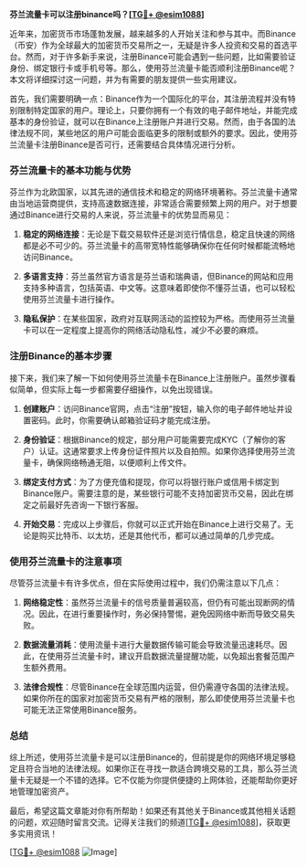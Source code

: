 **芬兰流量卡可以注册binance吗？[[TG💪+ @esim1088](https://t.me/s/esim1088)]**

近年来，加密货币市场蓬勃发展，越来越多的人开始关注和参与其中。而Binance（币安）作为全球最大的加密货币交易所之一，无疑是许多人投资和交易的首选平台。然而，对于许多新手来说，注册Binance可能会遇到一些问题，比如需要验证身份、绑定银行卡或手机号等。那么，使用芬兰流量卡能否顺利注册Binance呢？本文将详细探讨这一问题，并为有需要的朋友提供一些实用建议。

首先，我们需要明确一点：Binance作为一个国际化的平台，其注册流程并没有特别限制特定国家的用户。理论上，只要你拥有一个有效的电子邮件地址，并能完成基本的身份验证，就可以在Binance上注册账户并进行交易。然而，由于各国的法律法规不同，某些地区的用户可能会面临更多的限制或额外的要求。因此，使用芬兰流量卡注册Binance是否可行，还需要结合具体情况进行分析。

### 芬兰流量卡的基本功能与优势

芬兰作为北欧国家，以其先进的通信技术和稳定的网络环境著称。芬兰流量卡通常由当地运营商提供，支持高速数据连接，非常适合需要频繁上网的用户。对于想要通过Binance进行交易的人来说，芬兰流量卡的优势显而易见：

1. **稳定的网络连接**：无论是下载交易软件还是浏览行情信息，稳定且快速的网络都是必不可少的。芬兰流量卡的高带宽特性能够确保你在任何时候都能流畅地访问Binance。
   
2. **多语言支持**：芬兰虽然官方语言是芬兰语和瑞典语，但Binance的网站和应用支持多种语言，包括英语、中文等。这意味着即使你不懂芬兰语，也可以轻松使用芬兰流量卡进行操作。

3. **隐私保护**：在某些国家，政府对互联网活动的监控较为严格。而使用芬兰流量卡可以在一定程度上提高你的网络活动隐私性，减少不必要的麻烦。

### 注册Binance的基本步骤

接下来，我们来了解一下如何使用芬兰流量卡在Binance上注册账户。虽然步骤看似简单，但实际上每一步都需要仔细操作，以免出现错误。

1. **创建账户**：访问Binance官网，点击“注册”按钮，输入你的电子邮件地址并设置密码。此时，你需要确认邮箱验证码才能完成注册。

2. **身份验证**：根据Binance的规定，部分用户可能需要完成KYC（了解你的客户）认证。这通常要求上传身份证件照片以及自拍照。如果你选择使用芬兰流量卡，确保网络畅通无阻，以便顺利上传文件。

3. **绑定支付方式**：为了方便充值和提现，你可以将银行账户或信用卡绑定到Binance账户。需要注意的是，某些银行可能不支持加密货币交易，因此在绑定之前最好先咨询一下银行客服。

4. **开始交易**：完成以上步骤后，你就可以正式开始在Binance上进行交易了。无论是购买比特币、以太坊，还是其他代币，都可以通过简单的几步完成。

### 使用芬兰流量卡的注意事项

尽管芬兰流量卡有许多优点，但在实际使用过程中，我们仍需注意以下几点：

1. **网络稳定性**：虽然芬兰流量卡的信号质量普遍较高，但仍有可能出现断网的情况。因此，在进行重要操作时，务必保持警惕，避免因网络中断而导致交易失败。

2. **数据流量消耗**：使用流量卡进行大量数据传输可能会导致流量迅速耗尽。因此，在使用芬兰流量卡时，建议开启数据流量提醒功能，以免超出套餐范围产生额外费用。

3. **法律合规性**：尽管Binance在全球范围内运营，但仍需遵守各国的法律法规。如果你所在的国家对加密货币交易有严格的限制，那么即使使用芬兰流量卡也可能无法正常使用Binance服务。

### 总结

综上所述，使用芬兰流量卡是可以注册Binance的，但前提是你的网络环境足够稳定且符合当地的法律法规。如果你正在寻找一款适合跨境交易的工具，那么芬兰流量卡无疑是一个不错的选择。它不仅能为你提供便捷的上网体验，还能帮助你更好地管理加密资产。

最后，希望这篇文章能对你有所帮助！如果还有其他关于Binance或其他相关话题的问题，欢迎随时留言交流。记得关注我们的频道[[TG💪+ @esim1088](https://t.me/s/esim1088)]，获取更多实用资讯！

[[TG💪+ @esim1088](https://t.me/s/esim1088) ![Image](https://i.postimg.cc/4NQfJmqS/Snipaste-2025-05-13-00-14-12.png)]